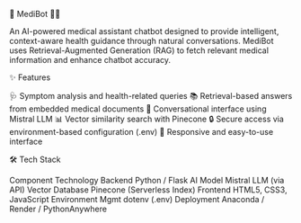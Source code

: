 🧠 MediBot 🤖💊

An AI-powered medical assistant chatbot designed to provide intelligent, context-aware health guidance through natural conversations. MediBot uses Retrieval-Augmented Generation (RAG) to fetch relevant medical information and enhance chatbot accuracy.

✨ Features

🩺 Symptom analysis and health-related queries
📚 Retrieval-based answers from embedded medical documents
💬 Conversational interface using Mistral LLM
📊 Vector similarity search with Pinecone
🔒 Secure access via environment-based configuration (.env)
📱 Responsive and easy-to-use interface

🛠️ Tech Stack

Component	Technology
Backend	Python / Flask
AI Model	Mistral LLM (via API)
Vector Database	Pinecone (Serverless Index)
Frontend	HTML5, CSS3, JavaScript
Environment Mgmt	dotenv (.env)
Deployment	Anaconda / Render / PythonAnywhere
